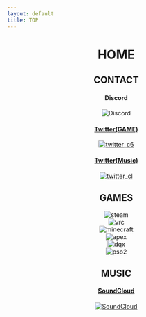 ```yaml
---
layout: default
title: TOP
---
```


<header>
  <h1>HOME</h1>
  <h2>CONTACT</h2>
  <div class="box alt">
    <div class="row uniform">
      <div class="2u"><span class="image fit"><h4>Discord</h4><img src="images/top_discord.jpg" alt="Discord"/></span></div>
      <div class="2u"><a href="https://twitter.com/c6cl_" target="_blank" rel="noopener noreferrer"><span class="image fit"><h4>Twitter(GAME)</h4><img src="images/top_twitter_c6.png" alt="twitter_c6"/></span></a></div>
      <div class="2u"><a href="https://twitter.com/COOK_iE_" target="_blank" rel="noopener noreferrer"><span class="image fit"><h4>Twitter(Music)</h4><img src="images/top_twitter_cl.png" alt="twitter_cl"/></span></a></div>
    </div>
  </div>
  <h2>GAMES</h2>
  <div class="box alt">
    <div class="row uniform">
      <div class="2u"><span class="image fit"><img src="images/top_steam.png" alt="steam" /></span></div>
      <div class="2u"><span class="image fit"><img src="images/top_vrc.jpg" alt="vrc" /></span></div>
      <div class="2u$"><span class="image fit"><img src="images/top_minecraft.png" alt="minecraft" /></span></div>
      <div class="2u"><span class="image fit"><img src="images/Apexlegends_logo.png" alt="apex" /></span></div>
      <div class="2u"><span class="image fit"><img src="images/top_dqx.png" alt="dqx" /></span></div>
      <div class="2u"><span class="image fit"><img src="images/top_pso.png" alt="pso2" /></span></div>
    </div>
  </div>
  <h2>MUSIC</h2>
  <div class="box alt">
    <div class="row uniform">
      <div class="2u"><a href="https://soundcloud.com/cookie_1dsprst" target="_blank" rel="noopener noreferrer"><span class="image fit"><h4>SoundCloud</h4><img src="images/top_soundcloud.jpg" alt="SoundCloud"/></span></a></div>
    </div>
  </div>
</header>
